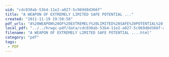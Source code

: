 ```yaml
---
uid: "cdc030ab-53b4-11e2-a027-5c969d8d366f"
title: "A WEAPON OF EXTREMELY LIMITED SAFE POTENTIAL ..."
created: "2011-11-19 19:50:58"
pdf_urls: "A%20WEAPON%20OF%20EXTREMELY%20LIMITED%20SAFE%20POTENTIAL%20....resources/nov3-11Bridge_12-13.pdf"
local_pdf: "../../hrwgc-pdf/data/cdc030ab-53b4-11e2-a027-5c969d8d366f-a-weapon-of-extremely-limited-safe-potential.pdf"
filename: "A WEAPON OF EXTREMELY LIMITED SAFE POTENTIAL ....html"
category: "pdf"
tags: 
 - PDF
---
```

